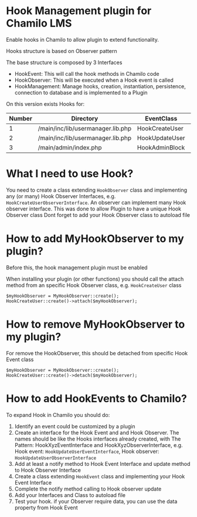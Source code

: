 Hook Management plugin for Chamilo LMS
=======================================
Enable hooks in Chamilo to allow plugin to extend functionality.

Hooks structure is based on Observer pattern

The base structure is composed by 3 Interfaces
* HookEvent: This will call the hook methods in Chamilo code
* HookObserver: This will be executed when a Hook event is called
* HookManagement: Manage hooks, creation, instantiation, persistence, connection to database and is implemented to a Plugin



On this version exists Hooks for:


|Number| Directory                         | EventClass     | ObserverInterface               | Reference                 |
|------|-----------------------------------|----------------|---------------------------------|---------------------------|
|     1| /main/inc/lib/usermanager.lib.php | HookCreateUser | HookCreateUserObserverInterface | Usermanager::createUser() |
|     2| /main/inc/lib/usermanager.lib.php | HookUpdateUser | HookUpdateUserObserverInterface | Usermanager::updateUser() |
|     3| /main/admin/index.php             | HookAdminBlock | HookAdminBlockObserverInterface | ADMIN BLOCK               |

# What I need to use Hook?

You need to create a class extending `HookObserver` class
and implementing any (or many) Hook Observer Interfaces, e.g. `HookCreateUserObserverInterface`.
An observer can implement many Hook observer interface.
This was done to allow Plugin to have a unique Hook Observer class
Dont forget to add your Hook Observer class to autoload file

# How to add MyHookObserver to my plugin?

Before this, the hook management plugin must be enabled

When installing your plugin (or other functions) you should call
the attach method from an specific Hook Observer class, e.g. `HookCreateUser` class
```
$myHookObserver = MyHookObserver::create();
HookCreateUser::create()->attach($myHookObserver);
```

# How to remove MyHookObserver to my plugin?

For remove the HookObserver, this should be detached from specific Hook Event class
```
$myHookObserver = MyHookObserver::create();
HookCreateUser::create()->detach($myHookObserver);
```

# How to add HookEvents to Chamilo?

To expand Hook in Chamilo you should do:
1. Identify an event could be customized by a plugin
2. Create an interface for the Hook Event and and Hook Observer.
 The names should be like the Hooks interfaces already created,
 with The Pattern: HookXyzEventInterface and HookXyzObserverInterface,
 e.g. Hook event: `HookUpdateUserEventInterface`, Hook observer: `HookUpdateUserObserverInterface`
3. Add at least a notify method to Hook Event Interface and update method to Hook Observer Interface
4. Create a class extending `HookEvent` class and implementing your Hook Event Interface
5. Complete the notify method calling to Hook observer update
6. Add your Interfaces and Class to autoload file
7. Test your hook. if your Observer require data, you can use the data property from Hook Event